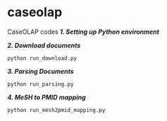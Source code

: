# caseolap
CaseOLAP codes
***1. Setting up Python environment***


***2. Download documents***

```
python run_download.py
```

***3. Parsing Documents***
```
python run_parsing.py
```

***4. MeSH to PMID mapping***

```
python run_mesh2pmid_mapping.py

```
